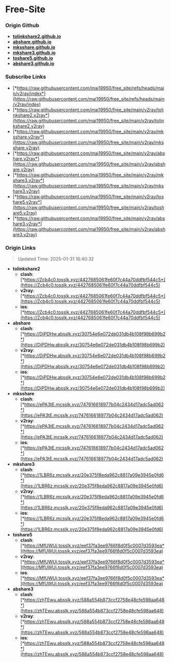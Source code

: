 # Free-Site

### Origin Github

- [**tolinkshare2.github.io**](https://github.com/tolinkshare2/tolinkshare2.github.io)
- [**abshare.github.io**](https://github.com/abshare/abshare.github.io)
- [**mksshare.github.io**](https://github.com/mksshare/mksshare.github.io)
- [**mkshare3.github.io**](https://github.com/mkshare3/mkshare3.github.io)
- [**toshare5.github.io**](https://github.com/toshare5/toshare5.github.io)
- [**abshare3.github.io**](https://github.com/abshare3/abshare3.github.io)

### Subscribe Links

- [*https://raw.githubusercontent.com/mai19950/free_site/refs/heads/main/v2ray/index*](https://raw.githubusercontent.com/mai19950/free_site/refs/heads/main/v2ray/index)
- [*https://raw.githubusercontent.com/mai19950/free_site/main/v2ray/tolinkshare2.v2ray*](https://raw.githubusercontent.com/mai19950/free_site/main/v2ray/tolinkshare2.v2ray)
- [*https://raw.githubusercontent.com/mai19950/free_site/main/v2ray/mksshare.v2ray*](https://raw.githubusercontent.com/mai19950/free_site/main/v2ray/mksshare.v2ray)
- [*https://raw.githubusercontent.com/mai19950/free_site/main/v2ray/abshare.v2ray*](https://raw.githubusercontent.com/mai19950/free_site/main/v2ray/abshare.v2ray)
- [*https://raw.githubusercontent.com/mai19950/free_site/main/v2ray/mkshare3.v2ray*](https://raw.githubusercontent.com/mai19950/free_site/main/v2ray/mkshare3.v2ray)
- [*https://raw.githubusercontent.com/mai19950/free_site/main/v2ray/toshare5.v2ray*](https://raw.githubusercontent.com/mai19950/free_site/main/v2ray/toshare5.v2ray)
- [*https://raw.githubusercontent.com/mai19950/free_site/main/v2ray/abshare3.v2ray*](https://raw.githubusercontent.com/mai19950/free_site/main/v2ray/abshare3.v2ray)

### Origin Links

> Updated Time: 2025-01-31 16:40:32

- **tolinkshare2**
  - **clash**: [*https://Zcb4c0.tosslk.xyz/4427685061fe60f7c44a70ddfbf544c5*](https://Zcb4c0.tosslk.xyz/4427685061fe60f7c44a70ddfbf544c5)
  - **v2ray**: [*https://Zcb4c0.tosslk.xyz/4427685061fe60f7c44a70ddfbf544c5*](https://Zcb4c0.tosslk.xyz/4427685061fe60f7c44a70ddfbf544c5)
  - **ios**: [*https://Zcb4c0.tosslk.xyz/4427685061fe60f7c44a70ddfbf544c5*](https://Zcb4c0.tosslk.xyz/4427685061fe60f7c44a70ddfbf544c5)
- **abshare**
  - **clash**: [*https://DjPDHw.absslk.xyz/30754e6e072de031db4b108f98b699b2*](https://DjPDHw.absslk.xyz/30754e6e072de031db4b108f98b699b2)
  - **v2ray**: [*https://DjPDHw.absslk.xyz/30754e6e072de031db4b108f98b699b2*](https://DjPDHw.absslk.xyz/30754e6e072de031db4b108f98b699b2)
  - **ios**: [*https://DjPDHw.absslk.xyz/30754e6e072de031db4b108f98b699b2*](https://DjPDHw.absslk.xyz/30754e6e072de031db4b108f98b699b2)
- **mksshare**
  - **clash**: [*https://ePA3tE.mcsslk.xyz/747616618977b04c2434d17adc5ad062*](https://ePA3tE.mcsslk.xyz/747616618977b04c2434d17adc5ad062)
  - **v2ray**: [*https://ePA3tE.mcsslk.xyz/747616618977b04c2434d17adc5ad062*](https://ePA3tE.mcsslk.xyz/747616618977b04c2434d17adc5ad062)
  - **ios**: [*https://ePA3tE.mcsslk.xyz/747616618977b04c2434d17adc5ad062*](https://ePA3tE.mcsslk.xyz/747616618977b04c2434d17adc5ad062)
- **mkshare3**
  - **clash**: [*https://1LBR6z.mcsslk.xyz/20e375f8eda962c8817a09e3945e0fd6*](https://1LBR6z.mcsslk.xyz/20e375f8eda962c8817a09e3945e0fd6)
  - **v2ray**: [*https://1LBR6z.mcsslk.xyz/20e375f8eda962c8817a09e3945e0fd6*](https://1LBR6z.mcsslk.xyz/20e375f8eda962c8817a09e3945e0fd6)
  - **ios**: [*https://1LBR6z.mcsslk.xyz/20e375f8eda962c8817a09e3945e0fd6*](https://1LBR6z.mcsslk.xyz/20e375f8eda962c8817a09e3945e0fd6)
- **toshare5**
  - **clash**: [*https://MfUWUj.tosslk.xyz/eef37fa3ee9766f8d0f5c0007d3593ea*](https://MfUWUj.tosslk.xyz/eef37fa3ee9766f8d0f5c0007d3593ea)
  - **v2ray**: [*https://MfUWUj.tosslk.xyz/eef37fa3ee9766f8d0f5c0007d3593ea*](https://MfUWUj.tosslk.xyz/eef37fa3ee9766f8d0f5c0007d3593ea)
  - **ios**: [*https://MfUWUj.tosslk.xyz/eef37fa3ee9766f8d0f5c0007d3593ea*](https://MfUWUj.tosslk.xyz/eef37fa3ee9766f8d0f5c0007d3593ea)
- **abshare3**
  - **clash**: [*https://zhTEwu.absslk.xyz/588a554b873ccf2758e48cfe598aa648*](https://zhTEwu.absslk.xyz/588a554b873ccf2758e48cfe598aa648)
  - **v2ray**: [*https://zhTEwu.absslk.xyz/588a554b873ccf2758e48cfe598aa648*](https://zhTEwu.absslk.xyz/588a554b873ccf2758e48cfe598aa648)
  - **ios**: [*https://zhTEwu.absslk.xyz/588a554b873ccf2758e48cfe598aa648*](https://zhTEwu.absslk.xyz/588a554b873ccf2758e48cfe598aa648)
